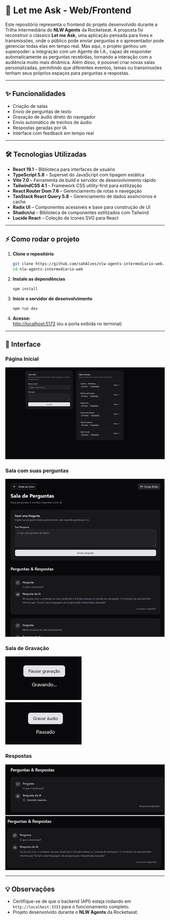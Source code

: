 # 🚀 Let me Ask - Web/Frontend

Este repositório representa o frontend do projeto desenvolvido durante a Trilha Intermediária do **NLW Agents** da Rocketseat.
A proposta foi reconstruir o clássico **Let me Ask**, uma aplicação pensada para lives e transmissões, onde o público pode enviar perguntas e o apresentador pode gerenciar todas elas em tempo real.
Mas aqui, o projeto ganhou um superpoder: a integração com um Agente de I.A., capaz de responder automaticamente as perguntas recebidas, tornando a interação com a audiência muito mais dinâmica.
Além disso, é possível criar novas salas personalizadas, permitindo que diferentes eventos, temas ou transmissões tenham seus próprios espaços para perguntas e respostas.

---

## ✨ Funcionalidades

- Criação de salas
- Envio de perguntas de texto
- Gravação de áudio direto do navegador
- Envio automático de trechos de áudio
- Respostas geradas por IA
- Interface com feedback em tempo real

---

## 🛠️ Tecnologias Utilizadas

- **React 19.1** – Biblioteca para interfaces de usuário  
- **TypeScript 5.8** – Superset do JavaScript com tipagem estática  
- **Vite 7.0** – Ferramenta de build e servidor de desenvolvimento rápido  
- **TailwindCSS 4.1** – Framework CSS utility-first para estilização  
- **React Router Dom 7.6** – Gerenciamento de rotas e navegação  
- **TanStack React Query 5.8** – Gerenciamento de dados assíncronos e cache  
- **Radix UI** – Componentes acessíveis e base para construção de UI  
- **Shadcn/ui** – Biblioteca de componentes estilizados com Tailwind  
- **Lucide React** – Coleção de ícones SVG para React

---

## ⚡ Como rodar o projeto

1. **Clone o repositório**
   ```sh
   git clone https://github.com/sahAlves/nlw-agents-intermediario-web.git
   cd nlw-agents-intermediario-web
   ```

2. **Instale as dependências**
   ```sh
   npm install
   ```

3. **Inicie o servidor de desenvolvimento**
   ```sh
   npm run dev
   ```

4. **Acesse:**  
   [http://localhost:5173](http://localhost:5173) (ou a porta exibida no terminal)

---

## 📸 Interface

### Página Inicial
![Página inicial com campo para criar ou acessar sala](./public/print-home.png)

### Sala com suas perguntas
![Sala com perguntas e respostas](./public/print-sala.png)

### Sala de Gravação
![Sala com gravador](./public/print-gravador.png)

### Respostas
![Exemplo de pergunta e resposta](./public/print-resposta.png)



---

## 💡 Observações

- Certifique-se de que o backend (API) esteja rodando em `http://localhost:3333` para o funcionamento completo.
- Projeto desenvolvido durante o **NLW Agents** da Rocketseat.